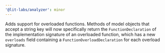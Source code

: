 ```yaml
---
'@lit-labs/analyzer': minor
---
```


Adds support for overloaded functions. Methods of model objects that accept a
string key will now specifically return the `FunctionDeclaration` of the
implementation signature of an overloaded function, which has a new `overloads`
field containing a `FunctionOverloadDeclaration` for each overload signature.
